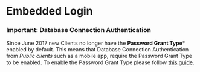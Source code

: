 # Embedded Login

### Important: Database Connection Authentication

Since June 2017 new Clients no longer have the **Password Grant Type*** enabled by default. This means that Database Connection Authentication from *Public clients* such as a mobile app, require the Password Grant Type to be enabled.
To enable the Password Grant Type please follow [this guide](https://auth0.com/docs/clients/client-grant-types#how-to-edit-the-client-grant_types-property).
